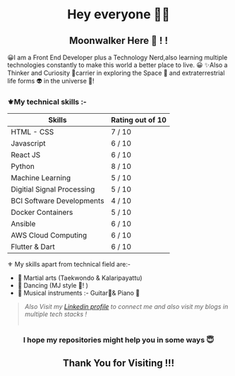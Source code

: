 <h1 align="center"> Hey everyone 🙋‍♂️</h1>

<h2 align="center">Moonwalker Here 🎩 ! ! 
</h2>

😀I am a Front End Developer plus a Technology Nerd,also learning multiple technologies constantly to make this world a better place to live. 😀
✨Also a Thinker and Curiosity 🤔carrier in exploring the Space 🚀 and extraterrestrial life forms 👽 in the universe 🌌!


### ⚜My technical skills :-


| Skills | Rating out of 10 |
| ------ | ---------------- |
| HTML - CSS | 7 / 10 |
| Javascript | 6 / 10 |
| React JS | 6 / 10 |
| Python | 8 / 10 |
| Machine Learning | 5 / 10 |
| Digitial Signal Processing | 5 / 10 |
| BCI Software Developments | 4 / 10 | 
| Docker Containers | 5 / 10 |
| Ansible | 6 / 10 |
| AWS Cloud Computing | 6 / 10 |
| Flutter & Dart | 6 / 10 |


 ⚜ My skills apart from technical field are:-
- 📌 Martial arts (Taekwondo & Kalaripayattu) 
- 📌 Dancing (MJ style 🎩! ) 
- 📌 Musical instruments :- Guitar🎸& Piano 🎹 


> *Also Visit my [Linkedin profile](https://www.linkedin.com/in/moonwalkerabhi/) to connect me and also visit my blogs in multiple tech stacks !*
<br><br>
<h3 align="center">I hope my repositories might help you in some ways 😇<h3>

<h2 align="center"> Thank You for Visiting !!! </h2>
